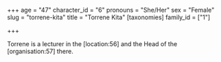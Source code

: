+++
age = "47"
character_id = "6"
pronouns = "She/Her"
sex = "Female"
slug = "torrene-kita"
title = "Torrene Kita"
[taxonomies]
family_id = ["1"]

+++

Torrene is a lecturer in the \[location:56\] and the Head of the \[organisation:57\] there.
